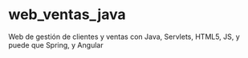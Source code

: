 # web_ventas_java
Web de gestión de clientes y ventas con Java, Servlets, HTML5, JS,  y puede que Spring, y Angular
